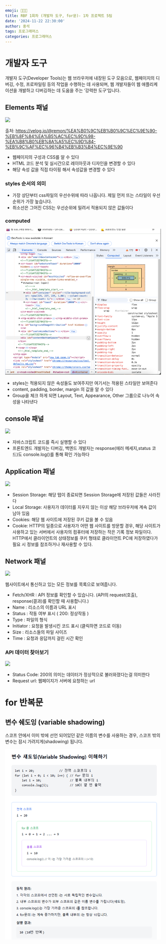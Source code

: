 ```yaml
---
emoji: 👨🏻‍💻
title: RBF 1회차 (개발자 도구, for문)- 1차 프로젝트 5팀
date: '2024-11-22 22:30:00'
author: 중석
tags: 프로그래머스
categories: 프로그래머스
---
```


# 개발자 도구

개발자 도구(Developer Tools)는 웹 브라우저에 내장된 도구 모음으로, 웹페이지의 디버깅, 수정, 프로파일링 등의 작업을 수행하는 데 사용되며, 웹 개발자들이 웹 애플리케이션을 개발하고 디버깅하는 데 도움을 주는 ‘강력한 도구’입니다.

## Elements 패널

<img src="https://velog.velcdn.com/images/remon/post/787958ac-2ce5-4da1-8793-832447242241/image.png">

출처: <https://velog.io/@remon/%EA%B0%9C%EB%B0%9C%EC%9E%90-%EB%8F%84%EA%B5%AC%EC%9D%98-%EA%B8%B0%EB%8A%A5%EC%9D%84-%EB%9C%AF%EC%96%B4%EB%B3%B4%EC%9E%90>

- 웹페이지의 구성과 CSS를 알 수 있다
- HTML 코드 분석 및 실시간으로 레이아웃과 디자인을 변경할 수 있다
- 해당 속성 값을 직접 타이핑 해서 속성값을 변경할 수 있다

### styles 순서의 의미

- 가장 상단부터 css파일의 우선수위에 따라 나옵니다. 제일 먼저 뜨는 스타일이 우선순위가 가장 높습니다.
- 취소선은 그어진 CSS는 우선순위에 밀려서 적용되지 않은 값들이다

### computed

![](RBF_image/RBF2_computed.png)

- styles는 적용되지 않은 속성들도 보여주지만 여기서는 적용된 스타일만 보여준다
- content, padding, border, margin 의 값을 알 수 있다
- Group을 체크 하게 되면 Layout, Text, Appearance, Other 그룹으로 나누어 속성을 나타낸다

## console 패널

<img src="https://velog.velcdn.com/images/remon/post/7f9d3d6f-f0d7-42f5-96a6-58bee3e66bc5/image.png">

- 자바스크립트 코드를 즉시 실행할 수 있다
- 프론트엔드 개발자는 디버깅, 백엔드 개발자는 response(에러 메세지,status 코드)도 console.log()를 통해 확인 가능하다

## Application 패널

<img src ="https://velog.velcdn.com/images/remon/post/0590445e-651e-47e6-b746-fafc04c64417/image.png">

- Session Storage: 해당 탭이 종료되면 Session Storage에 저장된 값들은 사라진다
- Local Storage: 사용자가 데이터를 지우지 않는 이상 해당 브라우저에 계속 값이 남아 있음
- Cookies: 해당 웹 사이트에 저장된 쿠키 값을 볼 수 있음
- Cookie: HTTP의 일종으로 사용자가 어떤 웹 사이트를 방문할 경우, 해당 사이트가 사용하고 있는 서버에서 사용자의 컴퓨터에 저장하는 작은 기록 정보 파일이다. HTTP에서 클라이언트의 상태정보를 쿠키 형태로 클라이언트 PC에 저장하였다가 필요 시 정보를 참조하거나 재사용할 수 있다.

## Network 패널

<img src ="https://velog.velcdn.com/images/remon/post/73aefe12-ba2b-489d-ad7f-4d0a99c041ac/image.png">

웹사이트에서 통신하고 있는 모든 정보를 목록으로 보여줍니다.

- Fetch/XHR : API 정보를 확인할 수 있습니다. (API의 request(호출), response(결과)를 확인할 때 사용합니다.)
- Name : 리소스의 이름과 URL 표시
- Status : 작동 여부 표시 ( 200: 정상작동 )
- Type : 파일의 형식
- Initiator : 요청을 발생시킨 코드 표시 (클릭하면 코드로 이동)
- Size : 리소스들의 파일 사이즈
- Time : 요청과 응답까지 걸린 시간 확인

### API 데이터 찾아보기

<img src="https://velog.velcdn.com/images/remon/post/86a54bab-ac3b-4d56-97b7-10ee26019a90/image.png">

- Status Code: 200의 의미는 데이터가 정상적으로 불러와졌다는걸 의미한다
- Request url: 웹페이지가 서버에 요청하는 url

# for 반복문

## 변수 쉐도잉 (variable shadowing)

스코프 안에서 이미 밖에 선언 되어있던 같은 이름의 변수를 사용하는 경우,
스코프 밖의 변수는 잠시 가려지게(shadowing) 됩니다.

![](RBF_image/RBF2_variableShadowing.png)

```toc

```
